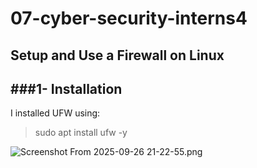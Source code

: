# 07-cyber-security-interns4
## Setup and Use a Firewall on Linux
###1- Installation
--
I installed UFW using:
> sudo apt install ufw -y
> 
![Screenshot From 2025-09-26 21-22-55.png](file:///home/riplilphat38/Pictures/Screenshots/Screenshot%20From%202025-09-26%2021-22-55.png)
